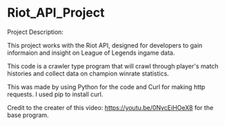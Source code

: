# Riot_API_Project

Project Description:

This project works with the Riot API, designed for developers to gain informaion and insight on League of Legends ingame data.

This code is a crawler type program that will crawl through player's match histories and collect data on champion winrate statistics.

This was made by using Python for the code and Curl for making http requests. I used pip to install curl.


Credit to the creater of this video: https://youtu.be/0NycEiHOeX8 for the base program. 
